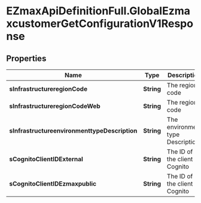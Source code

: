 # EZmaxApiDefinitionFull.GlobalEzmaxcustomerGetConfigurationV1Response

## Properties

Name | Type | Description | Notes
------------ | ------------- | ------------- | -------------
**sInfrastructureregionCode** | **String** | The region code | 
**sInfrastructureregionCodeWeb** | **String** | The region code | 
**sInfrastructureenvironmenttypeDescription** | **String** | The environment type Description | 
**sCognitoClientIDExternal** | **String** | The ID of the client in Cognito | [optional] 
**sCognitoClientIDEzmaxpublic** | **String** | The ID of the client in Cognito | 


